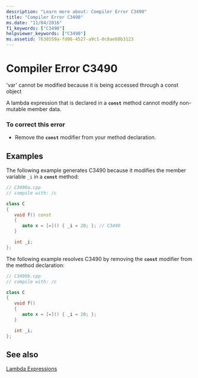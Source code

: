 ```yaml
---
description: "Learn more about: Compiler Error C3490"
title: "Compiler Error C3490"
ms.date: "11/04/2016"
f1_keywords: ["C3490"]
helpviewer_keywords: ["C3490"]
ms.assetid: 7638559a-fd06-4527-a9c1-0c8ae68b3123
---
```

# Compiler Error C3490

'var' cannot be modified because it is being accessed through a const object

A lambda expression that is declared in a **`const`** method cannot modify non-mutable member data.

### To correct this error

- Remove the **`const`** modifier from your method declaration.

## Examples

The following example generates C3490 because it modifies the member variable `_i` in a **`const`** method:

```cpp
// C3490a.cpp
// compile with: /c

class C
{
   void f() const
   {
      auto x = [=]() { _i = 20; }; // C3490
   }

   int _i;
};
```

The following example resolves C3490 by removing the **`const`** modifier from the method declaration:

```cpp
// C3490b.cpp
// compile with: /c

class C
{
   void f()
   {
      auto x = [=]() { _i = 20; };
   }

   int _i;
};
```

## See also

[Lambda Expressions](../../cpp/lambda-expressions-in-cpp.md)
